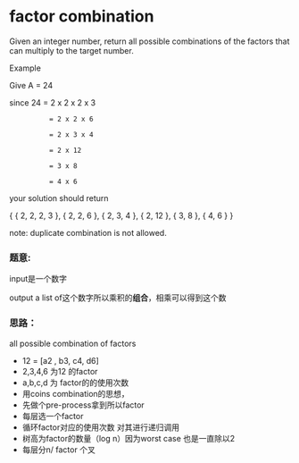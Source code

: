 # factor combination

Given an integer number, return all possible combinations of the factors that can multiply to the target number.

Example

Give A = 24

since 24 = 2 x 2 x 2 x 3

              = 2 x 2 x 6

              = 2 x 3 x 4

              = 2 x 12

              = 3 x 8

              = 4 x 6

your solution should return

{ { 2, 2, 2, 3 }, { 2, 2, 6 }, { 2, 3, 4 }, { 2, 12 }, { 3, 8 }, { 4, 6 } }

note: duplicate combination is not allowed.

### 题意:

input是一个数字

output a list of这个数字所以乘积的**组合**，相乘可以得到这个数

### 思路：

all possible combination of factors

* 12 = \[a2 , b3, c4, d6\] 
* 2,3,4,6 为12 的factor
*  a,b,c,d 为 factor的的使用次数 
* 用coins combination的思想， 
* 先做个pre-process拿到所以factor
* 每层选一个factor 
* 循环factor对应的使用次数 对其进行递归调用
* 树高为factor的数量（log n）因为worst case 也是一直除以2 
* 每层分n/ factor 个叉



